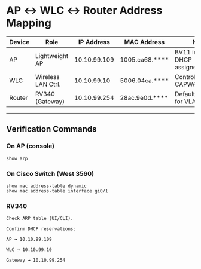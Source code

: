 # AP ↔ WLC ↔ Router Address Mapping

| Device | Role                 | IP Address   | MAC Address    | Notes                                  |
|--------|----------------------|--------------|----------------|----------------------------------------|
| AP     | Lightweight AP       | 10.10.99.109 | 1005.ca68.**** | BV11 interface, DHCP assigned/reserved |
| WLC    | Wireless LAN Ctrl.   | 10.10.99.10  | 5006.04ca.**** | Controller for CAPWAP join             |
| Router | RV340 (Gateway)      | 10.10.99.254 | 28ac.9e0d.**** | Default gateway for VLAN99             |

---

## Verification Commands

### On AP (console)
```plaintext
show arp
```

### On Cisco Switch (West 3560)
```plaintext
show mac address-table dynamic
show mac address-table interface gi0/1
```

### RV340
```plaintext
Check ARP table (UI/CLI).

Confirm DHCP reservations:

AP → 10.10.99.109

WLC → 10.10.99.10

Gateway → 10.10.99.254
```


